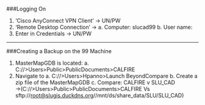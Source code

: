 ###Logging On

  1. ‘Cisco AnyConnect VPN Client’ → UN/PW
  2.	‘Remote Desktop Connection’ →
    a.	Computer: slucad99
    b.	User name: 
  3.	Enter in Credentials → UN/PW
---
###Creating a Backup on the 99 Machine
  1.	MasterMapGDB is located:
    a.	C://>Users>Public>PublicDocuments>CALFIRE
  5.	Navigate to 
    a.	C://>Users>Hpanno>Launch BeyondCompare
    b.	Create a zip file of the MasterMapGDB
    c.	Compare: CALFIRE v SLU_CAD
    →(C://>Users>Public>PublicDocuments>CALFIRE Vs sftp://root@slugis.duckdns.org//mnt/ds/share_data/SLU/SLU_CAD)
	

